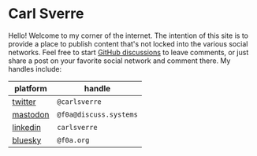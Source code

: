 # Carl Sverre

Hello! Welcome to my corner of the internet. The intention of this site is to provide a place to
publish content that's not locked into the various social networks. Feel free to start [GitHub
discussions][comments] to leave comments, or just share a post on your favorite social network and
comment there. My handles include:

[comments]: https://github.com/carlsverre/carlsverre.com/discussions

| platform   | handle                 |
| ---------- | ---------------------- |
| [twitter]  | `@carlsverre`          |
| [mastodon] | `@f0a@discuss.systems` |
| [linkedin] | `carlsverre`           |
| [bluesky]  | `@f0a.org`             |

[twitter]: https://www.twitter.com/carlsverre
[linkedin]: https://www.linkedin.com/in/carlsverre
[mastodon]: https://discuss.systems/@f0a
[bluesky]: https://bsky.app/profile/f0a.org
